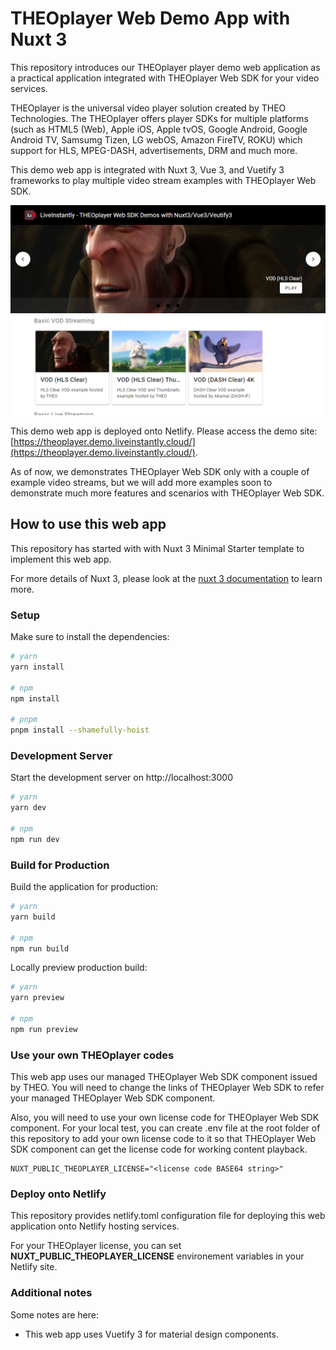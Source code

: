 # THEOplayer Web Demo App with Nuxt 3

This repository introduces our THEOplayer player demo web application as a practical application integrated with THEOplayer Web SDK for your video services.

THEOplayer is the universal video player solution created by THEO Technologies. The THEOplayer offers player SDKs for multiple platforms (such as HTML5 (Web), Apple iOS, Apple tvOS, Google Android, Google Android TV, Samsumg Tizen, LG webOS, Amazon FireTV, ROKU) which support for HLS, MPEG-DASH, advertisements, DRM and much more.

This demo web app is integrated with Nuxt 3, Vue 3, and Vuetify 3 frameworks to play multiple video stream examples with THEOplayer Web SDK.

![Screenshot of THEOplayer Demo Web App](./docs/images/featured-screenshot-theoplayer-demo-webapp.png)

This demo web app is deployed onto Netlify. Please access the demo site: [https://theoplayer.demo.liveinstantly.cloud/](https://theoplayer.demo.liveinstantly.cloud/).

As of now, we demonstrates THEOplayer Web SDK only with a couple of example video streams, but we will add more examples soon to demonstrate much more features and scenarios with THEOplayer Web SDK.

## How to use this web app

This repository has started with with Nuxt 3 Minimal Starter template to implement this web app.

For more details of Nuxt 3, please look at the [nuxt 3 documentation](https://v3.nuxtjs.org) to learn more.

### Setup

Make sure to install the dependencies:

```bash
# yarn
yarn install

# npm
npm install

# pnpm
pnpm install --shamefully-hoist
```

### Development Server

Start the development server on http://localhost:3000

```bash
# yarn
yarn dev

# npm
npm run dev
```

### Build for Production

Build the application for production:

```bash
# yarn
yarn build

# npm
npm run build
```

Locally preview production build:

```bash
# yarn
yarn preview

# npm
npm run preview
```

### Use your own THEOplayer codes

This web app uses our managed THEOplayer Web SDK component issued by THEO. You will need to change the links of THEOplayer Web SDK to refer your managed THEOplayer Web SDK component.

Also, you will need to use your own license code for THEOplayer Web SDK component. For your local test, you can create .env file at the root folder of this repository to add your own license code to it so that THEOplayer Web SDK component can get the license code for working content playback.

```shell
NUXT_PUBLIC_THEOPLAYER_LICENSE="<license code BASE64 string>"
```

### Deploy onto Netlify

This repository provides netlify.toml configuration file for deploying this web application onto Netlify hosting services.

For your THEOplayer license, you can set **NUXT_PUBLIC_THEOPLAYER_LICENSE** environement variables in your Netlify site.

### Additional notes

Some notes are here:

* This web app uses Vuetify 3 for material design components.
